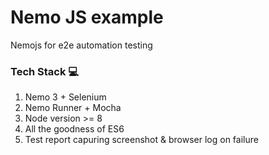 # Nemo JS example
Nemojs for e2e automation testing

### Tech Stack 💻

1. Nemo 3 + Selenium
2. Nemo Runner + Mocha
3. Node version >= 8
4. All the goodness of ES6
5. Test report capuring screenshot & browser log on failure
